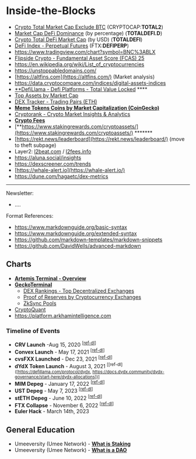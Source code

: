 # Inside-the-Blocks

- [Crypto Total Market Cap Exclude BTC](https://www.tradingview.com/symbols/CRYPTOCAP-TOTAL2) (CRYPTOCAP:**TOTAL2**)
- [Market Cap DeFi Dominance](https://www.tradingview.com/chart?symbol=CRYPTOCAP%3ATOTALDEFI.D) (by percentage) (**TOTALDEFI.D**)
- [Crypto Total DeFi Market Cap](https://www.tradingview.com/chart?symbol=CRYPTOCAP%3ATOTALDEFI) (by USD) (**TOTALDEFI**)
- [DeFi Index - Perpetual Futures](https://www.tradingview.com/chart?symbol=FTX%3ADEFIPERP) (FTX:**DEFIPERP**)
- https://www.tradingview.com/chart?symbol=BNC%3ABLX
- [Flipside Crypto - Fundamental Asset Score (FCAS) 25](https://flipsidecrypto.com/fcas-25)
- https://en.wikipedia.org/wiki/List_of_cryptocurrencies
- https://unstoppabledomains.com/
- [https://altfins.com](https://altfins.com/) (Market analysis)
- https://data.cryptocompare.com/indices/digital-assets-indices
- [**DefiLlama - Defi Platforms - Total Value Locked](https://defillama.com/home) ****
- [Top Assets by Market Cap](https://companiesmarketcap.com/assets-by-market-cap/)
- [DEX Tracker - Trading Pairs (ETH)](https://etherscan.io/dex#tradingpairs)
- [**Meme Tokens Coins by Market Capitalization (CoinGecko)**](https://www.coingecko.com/en/categories/meme-token)
- [Cryptorank - Crypto Market Insights & Analytics](https://cryptorank.io/)
- [**Crypto Fees**](https://cryptofees.info/)
- [**https://www.stakingrewards.com/cryptoassets/](https://www.stakingrewards.com/cryptoassets/) *******
- [https://rekt.news/leaderboard](https://rekt.news/leaderboard/) (move to theft subpage)
- Layer2: [l2beat.com](https://l2beat.com/) / [l2fees.info](https://l2fees.info/)
- https://aluna.social/insights
- https://dexscreener.com/trends
- [https://whale-alert.io](https://whale-alert.io/)
- https://dune.com/hagaetc/dex-metrics

------

Newsletter:
- ....

Format References:

- https://www.markdownguide.org/basic-syntax
- https://www.markdownguide.org/extended-syntax
- https://github.com/markdown-templates/markdown-snippets
- https://github.com/DavidWells/advanced-markdown

## Charts
- [**Artemis Terminal - Overview**](https://app.artemis.xyz/overview)
- [**GeckoTerminal**](https://www.geckoterminal.com/)
	- [DEX Rankings - Top Decentralized Exchanges](https://www.geckoterminal.com/dex-rankings)
	- [Proof of Reserves by Cryptocurrency Exchanges](https://www.geckoterminal.com/proof_of_reserves/exchanges)
	- [ZkSync Pools](https://www.geckoterminal.com/zksync/pools)
 - [CryptoQuant](https://cryptoquant.com/analytics/dashboard)
 - https://platform.arkhamintelligence.com

### Timeline of Events
- **CRV Launch** -Aug 15, 2020 <sup>[[ref-dl](https://defillama.com/protocol/curve)]<sup>
- **Convex Launch** - May 17, 2021 <sup>[[ref-dl](https://defillama.com/protocol/curve)]<sup>
- **cvsFXX Launched** - Dec 23, 2021 <sup>[[ref-dl](https://defillama.com/protocol/convex-fin)]<sup>
- **dYdX Token Launch** - August 3, 2021 <sup>[[ref-dl]([https://defillama.com/protocol/dydx, https://docs.dydx.community/dydx-governance/start-here/dydx-allocations])]</sup>
- **MIM Depeg** - January 17, 2022 <sup>[[ref-dl](https://defillama.com/protocol/curve)]<sup>
- **UST Depeg** - May 7, 2023 <sup>[[ref-dl](https://defillama.com/protocol/convex-finance)]<sup>
- **stETH Depeg** - June 10, 2022 <sup>[[ref-dl](https://defillama.com/protocol/curve)]<sup>
- **FTX Collapse** - November 6, 2022 <sup>[[ref-dl](https://defillama.com/protocol/curve)]<sup>
- **Euler Hack** - March 14th, 2023

## General Education
- Umeeversity (Umee Network) - [**What is Staking**](https://www.youtube.com/watch?v=UBZzWMKIxEc)
- Umeeversity (Umee Network) - [**What is a DAO**](https://www.youtube.com/watch?v=pMOUa-mlWUY)
